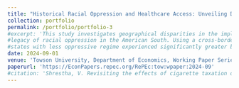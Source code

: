 ```yaml
---
title: "Historical Racial Oppression and Healthcare Access: Unveiling Disparities Post-ACA in the American South"
collection: portfolio
permalink: /portfolio/portfolio-3
#excerpt: 'This study investigates geographical disparities in the implementation and effectiveness of the Affordable Care Act (ACA) by linking them to the historical 
#legacy of racial oppression in the American South. Using a cross-border regression discontinuity design that leverages variations in racial oppression intensity, we find that bordering counties in 
#states with less oppressive regime experienced significantly greater benefits from the ACA compared to neighboring counties in more oppressive states. This divergence in insurance outcomes, which did not exist before the ACA, underscores the influence of historical racial regimes on contemporary policy efficacy. Furthermore, we demonstrate that political preferences from the Jim Crow era are correlated with the observed variations in ACA effectiveness. Our findings suggest that the racialization of the ACA is deeply rooted in the historical context of racial oppression in the American South. '
date: 2024-09-01
venue: 'Towson University, Department of Economics, Working Paper Series'
paperurl: 'https://EconPapers.repec.org/RePEc:tow:wpaper:2024-09'
#citation: 'Shrestha, V. Revisiting the effects of cigarette taxation on smoking outcomes. Empirical Economics (2024). https://doi.org/10.1007/s00181-024-02674-0.'
---
```

